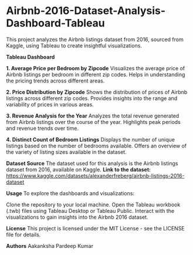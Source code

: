 # Airbnb-2016-Dataset-Analysis-Dashboard-Tableau

This project analyzes the Airbnb listings dataset from 2016, sourced from Kaggle, using Tableau to create insightful visualizations.

**Tableau Dashboard**

**1. Average Price per Bedroom by Zipcode**
Visualizes the average price of Airbnb listings per bedroom in different zip codes.
Helps in understanding the pricing trends across different areas.

**2. Price Distribution by Zipcode**
Shows the distribution of prices of Airbnb listings across different zip codes.
Provides insights into the range and variability of prices in various areas.

**3. Revenue Analysis for the Year**
Analyzes the total revenue generated from Airbnb listings over the course of the year.
Highlights peak periods and revenue trends over time.

**4. Distinct Count of Bedroom Listings**
Displays the number of unique listings based on the number of bedrooms available.
Offers an overview of the variety of listing sizes available in the dataset.

**Dataset Source**
The dataset used for this analysis is the Airbnb listings dataset from 2016, available on Kaggle.
**Link to the dataset:** https://www.kaggle.com/datasets/alexanderfreberg/airbnb-listings-2016-dataset

**Usage**
To explore the dashboards and visualizations:

Clone the repository to your local machine.
Open the Tableau workbook (.twb) files using Tableau Desktop or Tableau Public.
Interact with the visualizations to gain insights into the Airbnb 2016 dataset.

**License**
This project is licensed under the MIT License - see the LICENSE file for details.

**Authors**
Aakanksha Pardeep Kumar
